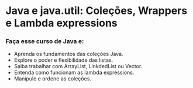 # Java e java.util: Coleções, Wrappers e Lambda expressions

### Faça esse curso de Java e:

- Aprenda os fundamentos das coleções Java.
- Explore o poder e flexibilidade das listas.
- Saiba trabalhar com ArrayList, LinkdedList ou Vector.
- Entenda como funcionam as lambda expressions.
- Manipule e ordene as coleções.
